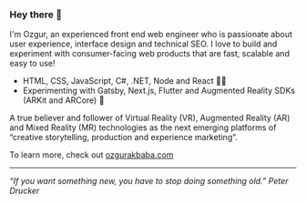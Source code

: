 ### Hey there 👋

I'm Ozgur, an experienced front end web engineer who is passionate about user experience, interface design and technical SEO. 
I love to build and experiment with consumer-facing web products that are fast, scalable and easy to use!

* HTML, CSS, JavaScript, C#, .NET, Node and React 👨‍💻
* Experimenting with Gatsby, Next.js, Flutter and Augmented Reality SDKs (ARKit and ARCore) 💭

A true believer and follower of Virtual Reality (VR), Augmented Reality (AR) and Mixed Reality (MR) technologies as the next emerging platforms of “creative storytelling, production and experience marketing”.

To learn more, check out [ozgurakbaba.com](https://ozgurakbaba.com)

---

_“If you want something new, you have to stop doing something old.”
Peter Drucker_
